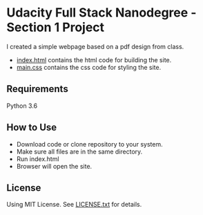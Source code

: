# Udacity Full Stack Nanodegree - Section 1 Project
I created a simple webpage based on a pdf design from class.

* [index.html](https://github.com/vandyand/Section-One-Project/blob/master/index.html) contains the html code for building the site.
* [main.css](https://github.com/vandyand/Section-One-Project/blob/master/main.css) contains the css code for styling the site.

## Requirements
Python 3.6

## How to Use
* Download code or clone repository to your system.
* Make sure all files are in the same directory.
* Run index.html
* Browser will open the site.

## License
Using MIT License. See [LICENSE.txt](https://github.com/vandyand/movie-trailer-project/blob/master/LICENSE.txt) for details.
